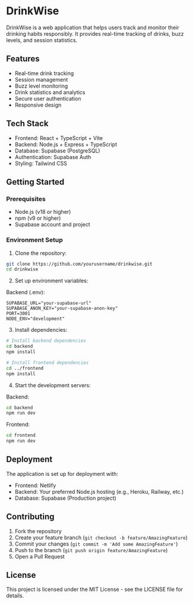 # DrinkWise

DrinkWise is a web application that helps users track and monitor their drinking habits responsibly. It provides real-time tracking of drinks, buzz levels, and session statistics.

## Features

- Real-time drink tracking
- Session management
- Buzz level monitoring
- Drink statistics and analytics
- Secure user authentication
- Responsive design

## Tech Stack

- Frontend: React + TypeScript + Vite
- Backend: Node.js + Express + TypeScript
- Database: Supabase (PostgreSQL)
- Authentication: Supabase Auth
- Styling: Tailwind CSS

## Getting Started

### Prerequisites

- Node.js (v18 or higher)
- npm (v9 or higher)
- Supabase account and project

### Environment Setup

1. Clone the repository:
```bash
git clone https://github.com/yourusername/drinkwise.git
cd drinkwise
```

2. Set up environment variables:

Backend (.env):
```
SUPABASE_URL="your-supabase-url"
SUPABASE_ANON_KEY="your-supabase-anon-key"
PORT=3001
NODE_ENV="development"
```

3. Install dependencies:
```bash
# Install backend dependencies
cd backend
npm install

# Install frontend dependencies
cd ../frontend
npm install
```

4. Start the development servers:

Backend:
```bash
cd backend
npm run dev
```

Frontend:
```bash
cd frontend
npm run dev
```

## Deployment

The application is set up for deployment with:
- Frontend: Netlify
- Backend: Your preferred Node.js hosting (e.g., Heroku, Railway, etc.)
- Database: Supabase (Production project)

## Contributing

1. Fork the repository
2. Create your feature branch (`git checkout -b feature/AmazingFeature`)
3. Commit your changes (`git commit -m 'Add some AmazingFeature'`)
4. Push to the branch (`git push origin feature/AmazingFeature`)
5. Open a Pull Request

## License

This project is licensed under the MIT License - see the LICENSE file for details. 